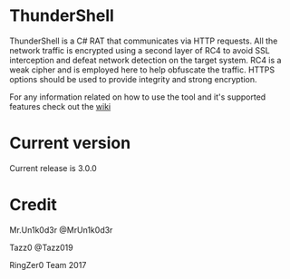 # ThunderShell

ThunderShell is a C# RAT that communicates via HTTP requests. All the network traffic is encrypted using a second layer of RC4 to avoid SSL interception and defeat network detection on the target system. RC4 is a weak cipher and is employed here to help obfuscate the traffic. HTTPS options should be used to provide integrity and strong encryption.

For any information related on how to use the tool and it's supported features check out the [wiki](https://github.com/Mr-Un1k0d3r/ThunderShell/wiki)


# Current version

Current release is 3.0.0

# Credit

Mr.Un1k0d3r @MrUn1k0d3r

Tazz0 @Tazz019

RingZer0 Team 2017
